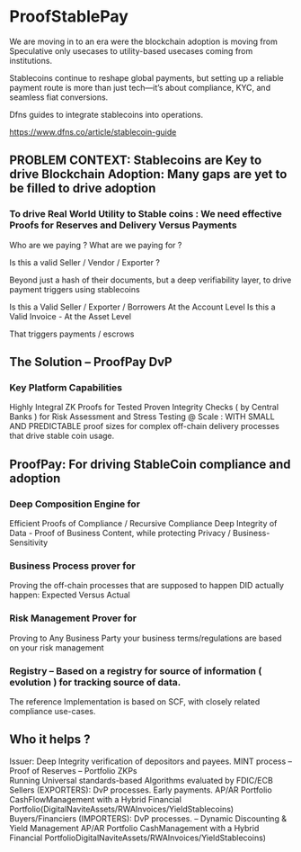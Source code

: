 # ProofStablePay

We are moving in to an era were the blockchain adoption is moving from Speculative only usecases to utility-based usecases coming from institutions.

Stablecoins continue to reshape global payments, but setting up a reliable payment route is more than just tech—it’s about compliance, KYC, and seamless fiat conversions. 

Dfns guides to integrate stablecoins into operations.

https://www.dfns.co/article/stablecoin-guide

## PROBLEM CONTEXT: Stablecoins are Key to drive Blockchain Adoption: Many gaps are yet to be filled to drive adoption


### To drive Real World Utility to Stable coins : We need effective Proofs for Reserves and Delivery Versus Payments


Who are we paying ? What are we paying for ?

Is this a valid  Seller / Vendor / Exporter ?

Beyond just a hash of their documents, but a deep verifiability layer, to drive payment triggers using stablecoins

Is this a Valid Seller / Exporter / Borrowers
At the Account Level
	Is this a Valid Invoice  - At the Asset Level

That triggers payments / escrows 


## The  Solution – ProofPay DvP

### Key Platform Capabilities

Highly Integral ZK Proofs for Tested Proven Integrity Checks ( by Central Banks ) for Risk Assessment and Stress Testing @ Scale : WITH  SMALL AND PREDICTABLE proof sizes for complex off-chain delivery processes that drive stable coin usage.


## ProofPay: For driving StableCoin compliance and adoption



### Deep Composition Engine for
Efficient Proofs of Compliance / Recursive Compliance
Deep Integrity of Data - Proof of Business Content, while protecting Privacy / Business-Sensitivity

### Business Process prover for
Proving the off-chain processes that are supposed to happen DID actually happen: Expected Versus Actual

### Risk Management Prover for
Proving to Any Business Party your business terms/regulations are based on your risk management

### Registry – Based on a registry for source of information ( evolution ) for tracking source of data.

The reference Implementation is based on SCF, with closely related compliance use-cases.
## Who it helps ?

Issuer: Deep Integrity verification of depositors and payees.
	        	MINT process – Proof of Reserves – Portfolio ZKPs  
			    Running Universal standards-based Algorithms evaluated by FDIC/ECB
Sellers (EXPORTERS):  DvP processes. Early payments. 
			AP/AR Portfolio CashFlowManagement with a Hybrid Financial Portfolio(DigitalNaviteAssets/RWAInvoices/YieldStablecoins)
Buyers/Financiers (IMPORTERS): DvP processes. – Dynamic Discounting & Yield Management
			AP/AR Portfolio CashManagement with a Hybrid Financial PortfolioDigitalNaviteAssets/RWAInvoices/YieldStablecoins)



